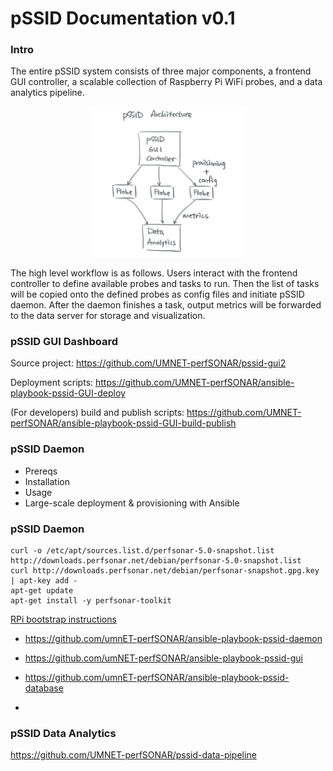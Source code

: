 # pSSID Documentation v0.1

### Intro
The entire pSSID system consists of three major components, a frontend GUI controller,
a scalable collection of Raspberry Pi WiFi probes, and a data analytics pipeline.

<p align="center">
<img src="images/pSSID-architecture.png" width="50%"></img>
</p>

The high level workflow is as follows. Users interact with the frontend controller
to define available probes and tasks to run. Then the list of tasks will be copied
onto the defined probes as config files and initiate pSSID daemon. After the
daemon finishes a task, output metrics will be forwarded to the data server for
storage and visualization.


### pSSID GUI Dashboard
Source project: https://github.com/UMNET-perfSONAR/pssid-gui2

Deployment scripts:
https://github.com/UMNET-perfSONAR/ansible-playbook-pssid-GUI-deploy

(For developers) build and publish scripts:
https://github.com/UMNET-perfSONAR/ansible-playbook-pssid-GUI-build-publish

### pSSID Daemon
- Prereqs
- Installation
- Usage
- Large-scale deployment & provisioning with Ansible

### pSSID Daemon
```
curl -o /etc/apt/sources.list.d/perfsonar-5.0-snapshot.list  http://downloads.perfsonar.net/debian/perfsonar-5.0-snapshot.list
curl http://downloads.perfsonar.net/debian/perfsonar-snapshot.gpg.key | apt-key add -
apt-get update
apt-get install -y perfsonar-toolkit
```

[RPi bootstrap instructions](RPi_bootstrap.MD)


 - https://github.com/umnET-perfSONAR/ansible-playbook-pssid-daemon

 - https://github.com/umNET-perfSONAR/ansible-playbook-pssid-gui

 - https://github.com/umnET-perfSONAR/ansible-playbook-pssid-database

 - 

### pSSID Data Analytics
https://github.com/UMNET-perfSONAR/pssid-data-pipeline
